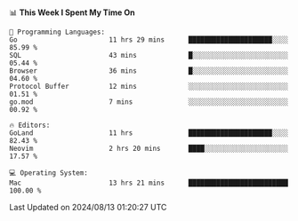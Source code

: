 <!--START_SECTION:waka-->
📊 **This Week I Spent My Time On** 

```text
💬 Programming Languages: 
Go                       11 hrs 29 mins      █████████████████████░░░░   85.99 % 
SQL                      43 mins             █░░░░░░░░░░░░░░░░░░░░░░░░   05.44 % 
Browser                  36 mins             █░░░░░░░░░░░░░░░░░░░░░░░░   04.60 % 
Protocol Buffer          12 mins             ░░░░░░░░░░░░░░░░░░░░░░░░░   01.51 % 
go.mod                   7 mins              ░░░░░░░░░░░░░░░░░░░░░░░░░   00.92 % 

🔥 Editors: 
GoLand                   11 hrs              █████████████████████░░░░   82.43 % 
Neovim                   2 hrs 20 mins       ████░░░░░░░░░░░░░░░░░░░░░   17.57 % 

💻 Operating System: 
Mac                      13 hrs 21 mins      █████████████████████████   100.00 % 
```


 Last Updated on 2024/08/13 01:20:27 UTC
<!--END_SECTION:waka-->
